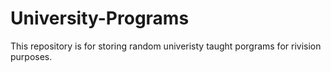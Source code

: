 # University-Programs
This repository is for storing random univeristy taught porgrams for rivision purposes.
